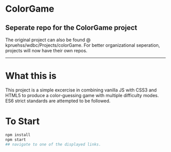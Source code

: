 # ColorGame
## Seperate repo for the ColorGame project

The original project can also be found @ kpruehss/wdbc/Projects/colorGame. For better organizational seperation, projects will
now have their own repos.

---

# What this is

This project is a simple excercise in combining vanilla JS with CSS3 and HTML5 to produce a color-guessing game with
multiple difficulty modes. ES6 strict standards are attempted to be followed. 


# To Start
``` bash
npm install
npm start
## navigate to one of the displayed links. 
```